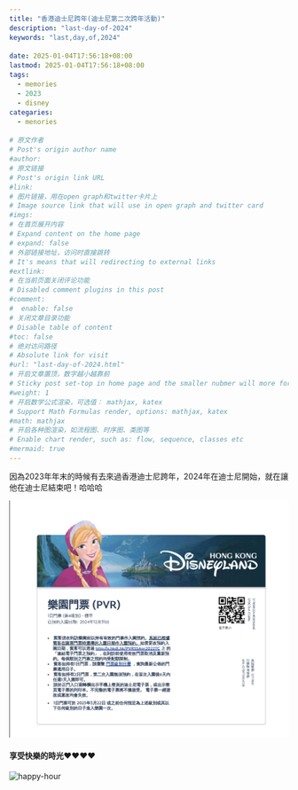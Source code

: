 ```yaml
---
title: "香港迪士尼跨年(迪士尼第二次跨年活動)"
description: "last-day-of-2024"
keywords: "last,day,of,2024"

date: 2025-01-04T17:56:18+08:00
lastmod: 2025-01-04T17:56:18+08:00
tags:
  - memories
  - 2023
  - disney
categaries:
  - menories

# 原文作者
# Post's origin author name
#author:
# 原文链接
# Post's origin link URL
#link:
# 图片链接，用在open graph和twitter卡片上
# Image source link that will use in open graph and twitter card
#imgs:
# 在首页展开内容
# Expand content on the home page
# expand: false
# 外部链接地址，访问时直接跳转
# It's means that will redirecting to external links
#extlink:
# 在当前页面关闭评论功能
# Disabled comment plugins in this post
#comment:
#  enable: false
# 关闭文章目录功能
# Disable table of content
#toc: false
# 绝对访问路径
# Absolute link for visit
#url: "last-day-of-2024.html"
# 开启文章置顶，数字越小越靠前
# Sticky post set-top in home page and the smaller nubmer will more forward.
#weight: 1
# 开启数学公式渲染，可选值： mathjax, katex
# Support Math Formulas render, options: mathjax, katex
#math: mathjax
# 开启各种图渲染，如流程图、时序图、类图等
# Enable chart render, such as: flow, sequence, classes etc
#mermaid: true
---
```


因為2023年年末的時候有去來過香港迪士尼跨年，2024年在迪士尼開始，就在讓他在迪士尼結束吧！哈哈哈

![ticket](/imgs-custom/2024-disney/ticket.png)

#### 享受快樂的時光❤️❤️❤️❤️
![happy-hour](/imgs-custom/2024-disney/happy-hour.png)


<!--more-->
